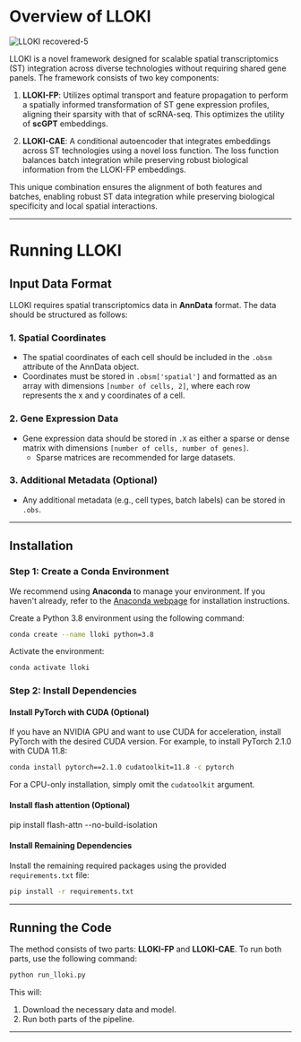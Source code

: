 # Overview of LLOKI

![LLOKI recovered-5](https://github.com/user-attachments/assets/579abb41-2d58-49ca-928c-487f8deea9cc)


LLOKI is a novel framework designed for scalable spatial transcriptomics (ST) integration across diverse technologies without requiring shared gene panels. The framework consists of two key components:

1. **LLOKI-FP**: Utilizes optimal transport and feature propagation to perform a spatially informed transformation of ST gene expression profiles, aligning their sparsity with that of scRNA-seq. This optimizes the utility of **scGPT** embeddings.

2. **LLOKI-CAE**: A conditional autoencoder that integrates embeddings across ST technologies using a novel loss function. The loss function balances batch integration while preserving robust biological information from the LLOKI-FP embeddings.

This unique combination ensures the alignment of both features and batches, enabling robust ST data integration while preserving biological specificity and local spatial interactions.

---

# Running LLOKI

## Input Data Format

LLOKI requires spatial transcriptomics data in **AnnData** format. The data should be structured as follows:

### 1. Spatial Coordinates
- The spatial coordinates of each cell should be included in the `.obsm` attribute of the AnnData object.
- Coordinates must be stored in `.obsm['spatial']` and formatted as an array with dimensions `[number of cells, 2]`, where each row represents the x and y coordinates of a cell.

### 2. Gene Expression Data
- Gene expression data should be stored in `.X` as either a sparse or dense matrix with dimensions `[number of cells, number of genes]`.
  - Sparse matrices are recommended for large datasets.

### 3. Additional Metadata (Optional)
- Any additional metadata (e.g., cell types, batch labels) can be stored in `.obs`.

---

## Installation

### Step 1: Create a Conda Environment

We recommend using **Anaconda** to manage your environment. If you haven't already, refer to the [Anaconda webpage](https://www.anaconda.com/) for installation instructions.

Create a Python 3.8 environment using the following command:

```bash
conda create --name lloki python=3.8
```

Activate the environment:

```bash
conda activate lloki
```

### Step 2: Install Dependencies

#### Install PyTorch with CUDA (Optional)
If you have an NVIDIA GPU and want to use CUDA for acceleration, install PyTorch with the desired CUDA version. For example, to install PyTorch 2.1.0 with CUDA 11.8:

```bash
conda install pytorch==2.1.0 cudatoolkit=11.8 -c pytorch
```

For a CPU-only installation, simply omit the `cudatoolkit` argument.

#### Install flash attention (Optional)
pip install flash-attn --no-build-isolation

#### Install Remaining Dependencies
Install the remaining required packages using the provided `requirements.txt` file:

```bash
pip install -r requirements.txt
```

---

## Running the Code

The method consists of two parts: **LLOKI-FP** and **LLOKI-CAE**. To run both parts, use the following command:

```bash
python run_lloki.py
```

This will:
1. Download the necessary data and model.
2. Run both parts of the pipeline.

---
